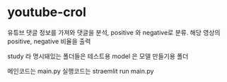 # youtube-crol

유튜브 댓글 정보를 가져와 댓글을 분석, positive 와 negative로 분류.
해당 영상의 positive, negative 비율을 출력

study 라 명시돼있는 폴더들은 테스트용
model 은 모델 만들기용 폴더

메인코드는 main.py
실행코드는 straemlit run main.py
